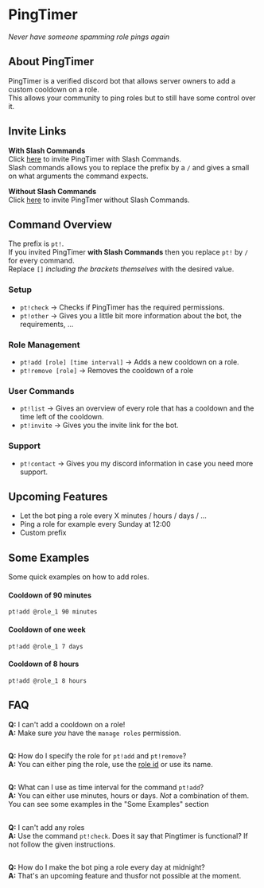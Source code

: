 # PingTimer
_Never have someone spamming role pings again_

## About PingTimer
PingTimer is a verified discord bot that allows server owners to add a custom cooldown on a role.\
This allows your community to ping roles but to still have some control over it.


## Invite Links
**With Slash Commands**\
Click [here](https://discord.com/api/oauth2/authorize?client_id=844191455757205554&permissions=268504064&scope=bot%20applications.commands) to invite PingTimer with Slash Commands.\
Slash commands allows you to replace the prefix by a `/` and gives a small on what arguments the command expects.

**Without Slash Commands**\
Click [here](https://discord.com/api/oauth2/authorize?client_id=844191455757205554&permissions=268504064&scope=bot) to invite PingTmer without Slash Commands.


## Command Overview
The prefix is `pt!`.\
If you invited PingTimer **with Slash Commands** then you replace `pt!` by `/` for every command.\
Replace `[]` _including the brackets themselves_ with the desired value.


### Setup
- `pt!check` -> Checks if PingTimer has the required permissions.
- `pt!other` -> Gives you a little bit more information about the bot, the requirements, ...

### Role Management
- `pt!add [role] [time interval]` -> Adds a new cooldown on a role. 
- `pt!remove [role]` -> Removes the cooldown of a role

### User Commands
- `pt!list` -> Gives an overview of every role that has a cooldown and the time left of the cooldown.
- `pt!invite` -> Gives you the invite link for the bot.

### Support
- `pt!contact` -> Gives you my discord information in case you need more support.


## Upcoming Features
- Let the bot ping a role every X minutes / hours / days / ...
- Ping a role for example every Sunday at 12:00
- Custom prefix

## Some Examples
Some quick examples on how to add roles.

#### Cooldown of 90 minutes
`pt!add @role_1 90 minutes`
#### Cooldown of one week
`pt!add @role_1 7 days`
#### Cooldown of 8 hours
`pt!add @role_1 8 hours`

## FAQ
**Q:** I can't add a cooldown on a role!\
**A:** Make sure _you_ have the `manage roles` permission. 

##

**Q:** How do I specify the role for `pt!add` and `pt!remove`?\
**A:** You can either ping the role, use the [role id](https://discordhelp.net/role-id) or use its name.

##

**Q:** What can I use as time interval for the command `pt!add`?\
**A:** You can either use minutes, hours or days. _Not_ a combination of them. You can see some examples in the "Some Examples" section

##

**Q:** I can't add any roles\
**A:** Use the command `pt!check`. Does it say that Pingtimer is functional? If not follow the given instructions.

##

**Q:** How do I make the bot ping a role every day at midnight?\
**A:** That's an upcoming feature and thusfor not possible at the moment.